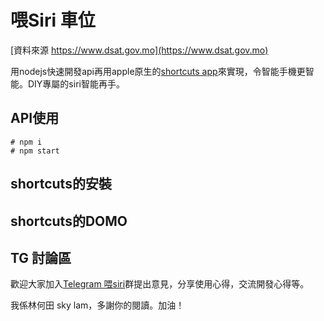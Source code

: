# 喂Siri 車位
[資料來源 https://www.dsat.gov.mo](https://www.dsat.gov.mo)

用nodejs快速開發api再用apple原生的[shortcuts app](https://apps.apple.com/us/app/shortcuts/id915249334)來實現，令智能手機更智能。DIY專屬的siri智能再手。

## API使用
```
# npm i
# npm start
```
## shortcuts的安裝
[]()

## shortcuts的DOMO
[]()

## TG 討論區
歡迎大家加入[Telegram 喂siri](https://t.me/joinchat/GJTk0BdKTrqwFzqZihzPKA)群提出意見，分享使用心得，交流開發心得等。

我係林何田 sky lam，多謝你的閱讀。加油！
